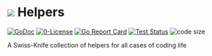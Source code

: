 # ![](https://fonts.gstatic.com/s/i/materialicons/bookmarks/v4/24px.svg) Helpers
[![GoDoc](https://godoc.org/github.com/codemodify/systemkit-logging?status.svg)](https://godoc.org/github.com/codemodify/systemkit-logging)
[![0-License](https://img.shields.io/badge/license-0--license-brightgreen)](https://github.com/codemodify/TheFreeLicense)
[![Go Report Card](https://goreportcard.com/badge/github.com/codemodify/systemkit-logging)](https://goreportcard.com/report/github.com/codemodify/systemkit-logging)
[![Test Status](https://github.com/danawoodman/systemservice/workflows/Test/badge.svg)](https://github.com/danawoodman/systemservice/actions)
![code size](https://img.shields.io/github/languages/code-size/codemodify/systemkit-helpers?style=flat-square)

A Swiss-Knife collection of helpers for all cases of coding life
